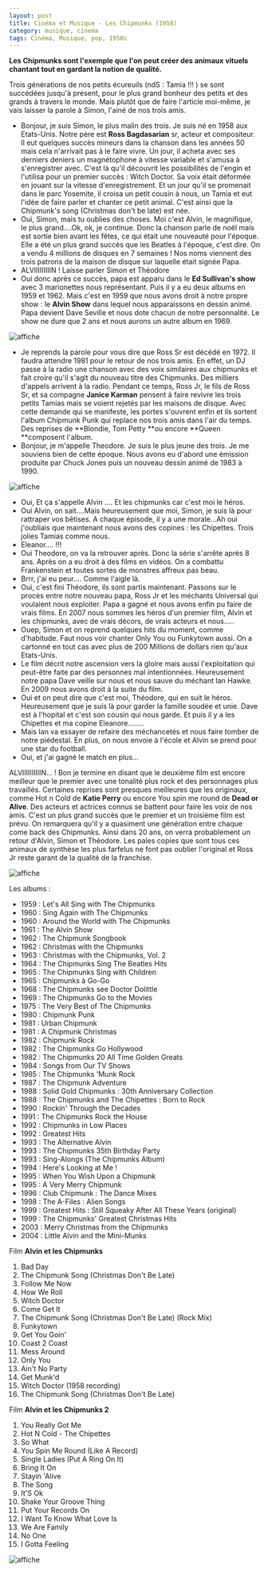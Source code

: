 ```yaml
---
layout: post
title: Cinéma et Musique - Les Chipmunks (1958)
category: musique, cinema
tags: Cinéma, Musique, pop, 1950s
---
```



**Les Chipmunks sont l'exemple que l'on peut créer des animaux vituels chantant tout en gardant la notion de qualité.**

Trois générations de nos petits écureuils (ndS : Tamia !!! ) se sont succédées jusqu'à présent, pour le plus grand bonheur des petits et des grands à travers le monde. Mais plutôt que de faire l'article moi-même, je vais laisser la parole à Simon, l'ainé de nos trois amis.



* Bonjour, je suis Simon, le plus malin des trois. Je suis né en 1958 aux Etats-Unis. Notre père est **Ross Bagdasarian** sr, acteur et compositeur. Il eut quelques succès mineurs dans la chanson dans les années 50 mais cela n'arrivait pas à le faire vivre. Un jour, il acheta avec ses derniers deniers un magnétophone à vitesse variable et s'amusa à s'enregistrer avec. C'est là qu'il découvrit les possibilités de l'engin et l'utilisa pour un premier succès : Witch Doctor. Sa voix était déformée en jouant sur la vitesse d'enregistrement. Et un jour qu'il se promenait dans le parc Yosemite, il croisa un petit cousin à nous, un Tamia et eut l'idée de faire parler et chanter ce petit animal. C'est ainsi que la Chipmunk's song (Christmas don't be late) est née.
* Oui, Simon, mais tu oublies des choses. Moi c'est Alvin, le magnifique, le plus grand….Ok, ok, je continue. Donc la chanson parle de noël mais est sortie bien avant les fêtes, ce qui était une nouveauté pour l'époque. Elle a été un plus grand succès que les Beatles à l'époque, c'est dire. On a vendu 4 millions de disques en 7 semaines ! Nos noms viennent des trois patrons de la maison de disque sur laquelle était signée Papa.
* ALVIIIIIIIIIN ! Laisse parler Simon et Théodore
* Oui donc après ce succès, papa est apparu dans le **Ed Sullivan's show** avec 3 marionettes nous représentant. Puis il y a eu deux albums en 1959 et 1962. Mais c'est en 1959 que nous avons droit à notre propre show : le **Alvin Show** dans lequel nous apparaissons en dessin animé. Papa devient Dave Seville et nous dote chacun de notre personnalité. Le show ne dure que 2 ans et nous aurons un autre album en 1969.

![affiche](http://cheziceman.files.wordpress.com/2014/11/chipmunks2.jpg)

* Je reprends la parole pour vous dire que Ross Sr est décédé en 1972. Il faudra attendre 1981 pour le retour de nos trois amis. En effet, un DJ passe à la radio une chanson avec des voix similaires aux chipmunks et fait croire qu'il s'agit du nouveau titre des Chipmunks. Des milliers d'appels arrivent à la radio. Pendant ce temps, Ross Jr, le fils de Ross Sr, et sa compagne **Janice Karman** pensent à faire revivre les trois petits Tamias mais se voient rejetés par les maisons de disque. Avec cette demande qui se manifeste, les portes s'ouvrent enfin et ils sortent l'album Chipmunk Punk qui replace nos trois amis dans l'air du temps. Des reprises de **Blondie, Tom Petty **ou encore **Queen **composent l'album.
* Bonjour, je m'appelle Theodore. Je suis le plus jeune des trois. Je me souviens bien de cette époque. Nous avons eu d'abord une émission produite par Chuck Jones puis un nouveau dessin animé de 1983 à 1990.

![affiche](http://cheziceman.files.wordpress.com/2014/11/chipmunks3.jpg)


* Oui, Et ça s'appelle Alvin …. Et les chipmunks car c'est moi le héros.
* Oui Alvin, on sait….Mais heureusement que moi, Simon, je suis là pour rattraper vos bêtises. A chaque épisode, il y a une morale…Ah oui j'oubliais que maintenant nous avons des copines : les Chipettes. Trois jolies Tamias comme nous.
* Eleanor…. !!!
* Oui Theodore, on va la retrouver après. Donc la série s'arrête après 8 ans. Après on a eu droit à des films en vidéos. On a combattu Frankenstein et toutes sortes de monstres affreux pas beau.
* Brrr, j'ai eu peur…. Comme l'aigle là.
* Oui, c'est fini Théodore, ils sont partis maintenant. Passons sur le procès entre notre nouveau papa, Ross Jr et les méchants Universal qui voulaient nous exploiter. Papa a gagné et nous avons enfin pu faire de vrais films. En 2007 nous sommes les héros d'un premier film, Alvin et les chipmunks, avec de vrais décors, de vrais acteurs et nous…..
* Ouep, Simon et on reprend quelques hits du moment, comme d'habitude. Faut nous voir chanter Only You ou Funkytown aussi. On a cartonné en tout cas avec plus de 200 Millions de dollars rien qu'aux Etats-Unis.
* Le film décrit notre ascension vers la gloire mais aussi l'exploitation qui peut-être faite par des personnes mal intentionnées. Heureusement notre papa Dave veille sur nous et nous sauve du méchant Ian Hawke. En 2009 nous avons droit à la suite du film.
* Oui et on peut dire que c'est moi, Théodore, qui en suit le héros. Heureusement que je suis là pour garder la famille soudée et unie. Dave est à l'hopital et c'est son cousin qui nous garde. Et puis il y a les Chipettes et ma copine Eleanore……..
* Mais Ian va essayer de refaire des méchancetés et nous faire tomber de notre piédestal. En plus, on nous envoie à l'école et Alvin se prend pour une star du football.
* Oui, et j'ai gagné le match en plus…

ALVIIIIIIIIIIN… ! Bon je termine en disant que le deuxième film est encore meilleur que le premier avec une tonalité plus rock et des personnages plus travaillés. Certaines reprises sont presques meilleures que les originaux, comme Hot n Cold de **Katie Perry** ou encore You spin me round de **Dead or Alive**. Des acteurs et actrices connus se battent pour faire les voix de nos amis. C'est un plus grand succès que le premier et un troisième film est prévu. On remarquera qu'il y a quasiment une génération entre chaque come back des Chipmunks. Ainsi dans 20 ans, on verra probablement un retour d'Alvin, Simon et Théodore. Les pales copies que sont tous ces animaux de synthèse les plus farfelus ne font pas oublier l'original et Ross Jr reste garant de la qualité de la franchise.



![affiche](http://cheziceman.files.wordpress.com/2014/11/chipmunks4.jpg)

Les albums : 
* 1959 : Let's All Sing with The Chipmunks 
* 1960 : Sing Again with The Chipmunks 
* 1960 : Around the World with The Chipmunks 
* 1961 : The Alvin Show 
* 1962 : The Chipmunk Songbook 
* 1962 : Christmas with the Chipmunks 
* 1963 : Christmas with the Chipmunks, Vol. 2 
* 1964 : The Chipmunks Sing The Beatles Hits 
* 1965 : The Chipmunks Sing with Children 
* 1965 : Chipmunks à Go-Go 
* 1968 : The Chipmunks see Doctor Dolittle 
* 1969 : The Chipmunks Go to the Movies 
* 1975 : The Very Best of The Chipmunks 
* 1980 : Chipmunk Punk 
* 1981 : Urban Chipmunk 
* 1981 : A Chipmunk Christmas 
* 1982 : Chipmunk Rock 
* 1982 : The Chipmunks Go Hollywood 
* 1982 : The Chipmunks 20 All Time Golden Greats 
* 1984 : Songs from Our TV Shows 
* 1985 : The Chipmunks 'Munk Rock 
* 1987 : The Chipmunk Adventure 
* 1988 : Solid Gold Chipmunks : 30th Anniversary Collection 
* 1988 : The Chipmunks and The Chipettes : Born to Rock 
* 1990 : Rockin' Through the Decades 
* 1991 : The Chipmunks Rock the House 
* 1992 : Chipmunks in Low Places 
* 1992 : Greatest Hits 
* 1993 : The Alternative Alvin 
* 1993 : The Chipmunks 35th Birthday Party 
* 1993 : Sing-Alongs (The Chipmunks Album) 
* 1994 : Here's Looking at Me ! 
* 1995 : When You Wish Upon a Chipmunk 
* 1995 : A Very Merry Chipmunk 
* 1996 : Club Chipmunk : The Dance Mixes 
* 1998 : The A-Files : Alien Songs 
* 1999 : Greatest Hits : Still Squeaky After All These Years (original) 
* 1999 : The Chipmunks' Greatest Christmas Hits 
* 2003 : Merry Christmas from the Chipmunks 
* 2004 : Little Alvin and the Mini-Munks

Film **Alvin et les Chipmunks**

1. Bad Day 
2. The Chipmunk Song (Christmas Don't Be Late) 
3. Follow Me Now 
4. How We Roll 
5. Witch Doctor 
6. Come Get It 
7. The Chipmunk Song (Christmas Don't Be Late) (Rock Mix) 
8. Funkytown 
9. Get You Goin' 
10. Coast 2 Coast 
11. Mess Around 
12. Only You 
13. Ain't No Party 
14. Get Munk'd 
15. Witch Doctor (1958 recording) 
16. The Chipmunk Song (Christmas Don't Be Late)

Film **Alvin et les Chipmunks 2**
1. You Really Got Me 
2. Hot N Cold - The Chipettes 
3. So What 
4. You Spin Me Round (Like A Record) 
5. Single Ladies (Put A Ring On It) 
6. Bring It On 
7. Stayin 'Alive 
8. The Song 
9. It'S Ok 
10. Shake Your Groove Thing 
11. Put Your Records On 
12. I Want To Know What Love Is 
13. We Are Family 
14. No One 
15. I Gotta Feeling


![affiche](http://cheziceman.files.wordpress.com/2014/11/chipmunks.jpg)
